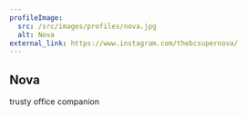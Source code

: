 ```yaml
---
profileImage:
  src: /src/images/profiles/nova.jpg
  alt: Nova
external_link: https://www.instagram.com/thebcsupernova/
---
```

## Nova

trusty office companion
